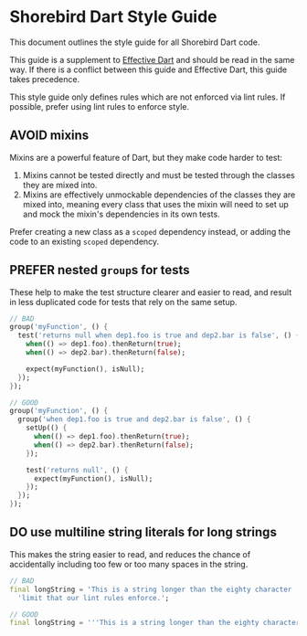 # Shorebird Dart Style Guide

This document outlines the style guide for all Shorebird Dart code.

This guide is a supplement to
[Effective Dart](https://dart.dev/guides/language/effective-dart) and should be
read in the same way. If there is a conflict between this guide and Effective
Dart, this guide takes precedence.

This style guide only defines rules which are not enforced via lint rules. If
possible, prefer using lint rules to enforce style.

## AVOID mixins

Mixins are a powerful feature of Dart, but they make code harder to test:

1. Mixins cannot be tested directly and must be tested through the classes they
   are mixed into.
2. Mixins are effectively unmockable dependencies of the classes they are mixed
   into, meaning every class that uses the mixin will need to set up and mock
   the mixin's dependencies in its own tests.

Prefer creating a new class as a `scoped` dependency instead, or adding the code
to an existing `scoped` dependency.

## PREFER nested `group`s for tests

These help to make the test structure clearer and easier to read, and result in
less duplicated code for tests that rely on the same setup.

```dart
// BAD
group('myFunction', () {
  test('returns null when dep1.foo is true and dep2.bar is false', () {
    when(() => dep1.foo).thenReturn(true);
    when(() => dep2.bar).thenReturn(false);

    expect(myFunction(), isNull);
  });
});

// GOOD
group('myFunction', () {
  group('when dep1.foo is true and dep2.bar is false', () {
    setUp(() {
      when(() => dep1.foo).thenReturn(true);
      when(() => dep2.bar).thenReturn(false);
    });

    test('returns null', () {
      expect(myFunction(), isNull);
    });
  });
});
```

## DO use multiline string literals for long strings

This makes the string easier to read, and reduces the chance of accidentally
including too few or too many spaces in the string.

```dart
// BAD
final longString = 'This is a string longer than the eighty character '
  'limit that our lint rules enforce.';

// GOOD
final longString = '''This is a string longer than the eighty character limit that our lint rules enforce.'''
```
